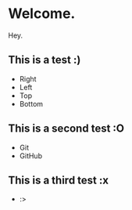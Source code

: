 # Welcome.

Hey.

## This is a test :)

- Right
- Left
- Top
- Bottom

## This is a second test :O

- Git
- GitHub

## This is a third test :x

- :>
